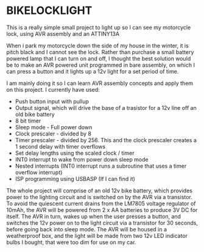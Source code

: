 # BIKELOCKLIGHT
This is a really simple small project to light up so I can see my motorcycle lock, using AVR assembly and an ATTINY13A

When i park my motorcycle down the side of my house in the winter, it is pitch black and I cannot see the lock. 
Rather than purchase a small battery powered lamp that I can turn on and off, I thought the best solution would be to make an AVR powered unit programmed in bare assembly, on which I can press a button and it lights up a 12v light for a set period of time.

I am mainly doing it so I can learn AVR assembly concepts and apply them on this project. I currently have used:
- Push button input with pullup
- Output signal, which will drive the base of a trasistor for a 12v line off an old bike battery
- 8 bit timer
- Sleep mode - Full power down
- Clock prescaler - divided by 8
- Timer prescaler - divided by 256. This and the clock prescaler creates a 1 second delay with timer overflows
- Set delay lengths using the scaled clock / timer
- INT0 interrupt to wake from power down sleep mode
- Nested interrupts (INT0 interrupt runs a subroutine that uses a timer overflow interrupt)
- ISP programming using USBASP (If I can find it)

The whole project will comprise of an old 12v bike battery, which provides power to the lighting circuit and is switched on by the AVR via a transistor. 
To avoid the quiescent current drains from the LM7805 voltage regulator of 10mAh, the AVR will be powered from 2 x AA batteries to produce 3V DC for itself.
The AVR in turn, wakes up when the user presses a button, and switches the 12v power on to the light circuit via a transistor for 30 seconds, before going back into sleep mode. 
The AVR will be housed in a weatherproof box, and the light will be made from two 12v LED indicator bulbs I bought, that were too dim for use on my car.

